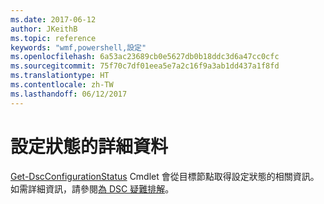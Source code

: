 ```yaml
---
ms.date: 2017-06-12
author: JKeithB
ms.topic: reference
keywords: "wmf,powershell,設定"
ms.openlocfilehash: 6a53ac23689cb0e5627db0b18ddc3d6a47cc0cfc
ms.sourcegitcommit: 75f70c7df01eea5e7a2c16f9a3ab1dd437a1f8fd
ms.translationtype: HT
ms.contentlocale: zh-TW
ms.lasthandoff: 06/12/2017
---
```

# <a name="details-about-configuration-status"></a>設定狀態的詳細資料

[Get-DscConfigurationStatus](https://technet.microsoft.com/library/mt517868.aspx) Cmdlet 會從目標節點取得設定狀態的相關資訊。 如需詳細資訊，請參閱[為 DSC 疑難排解](https://msdn.microsoft.com/powershell/dsc/troubleshooting)。

